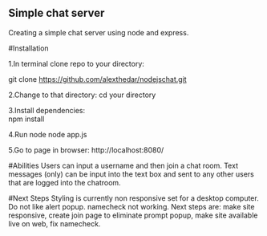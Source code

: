 ## Simple chat server

Creating a simple chat server using node and express.

#Installation

1.In terminal clone repo to your directory:

git clone https://github.com/alexthedar/nodejschat.git

2.Change to that directory:
cd your directory

3.Install dependencies:  
npm install

4.Run node
node app.js

5.Go to page in browser:
http://localhost:8080/

#Abilities
Users can input a username and then join a chat room.  Text messages (only) can be input into the text box and sent to any other users that are logged into the chatroom.

#Next Steps
Styling is currently non responsive set for a desktop computer.  Do not like alert popup.  namecheck not working.  Next steps are:  make site responsive, create join page to eliminate prompt popup, make site available live on web, fix namecheck.
